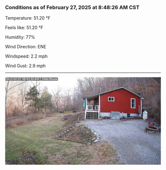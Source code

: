 ### Conditions as of February 27, 2025 at 8:48:26 AM CST 

Temperature: 51.20 &deg;F

Feels like: 51.20 &deg;F

Humidity: 77%

Wind Direction: ENE

Windspeed: 2.2 mph

Wind Gust: 2.9 mph

---

<img src="./images/latest.jpeg"/>

